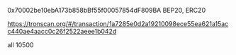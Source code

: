 0x70002be10ebA173b858bBf55f00057854dF809BA
BEP20, ERC20

https://tronscan.org/#/transaction/1a7285e0d2a19210098ece55ea621a15acc440ae4aacc0c26f2522aeee1b042d

all 10500
